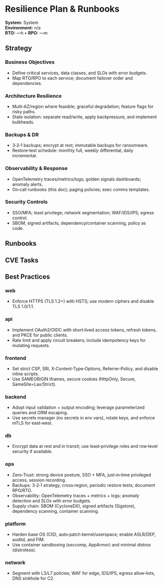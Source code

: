 # Resilience Plan & Runbooks

**System:** System  
**Environment:** n/a  
**RTO:** —h • **RPO:** —m

## Strategy
### Business Objectives
- Define critical services, data classes, and SLOs with error budgets.
- Map RTO/RPO to each service; document failover order and dependencies.

### Architecture Resilience
- Multi‑AZ/region where feasible; graceful degradation; feature flags for risky paths.
- State isolation: separate read/write, apply backpressure, and implement bulkheads.

### Backups & DR
- 3‑2‑1 backups; encrypt at rest; immutable backups for ransomware.
- Restore‑test schedule: monthly full, weekly differential, daily incremental.

### Observability & Response
- OpenTelemetry traces/metrics/logs; golden signals dashboards; anomaly alerts.
- On‑call runbooks (this doc); paging policies; exec comms templates.

### Security Controls
- SSO/MFA; least privilege; network segmentation; WAF/IDS/IPS; egress control.
- SBOM, signed artifacts, dependency/container scanning, policy as code.

## Runbooks
## CVE Tasks
## Best Practices
### web
- Enforce HTTPS (TLS 1.2+) with HSTS; use modern ciphers and disable TLS 1.0/1.1.
### api
- Implement OAuth2/OIDC with short‑lived access tokens, refresh tokens, and PKCE for public clients.
- Rate limit and apply circuit breakers; include idempotency keys for mutating requests.
### frontend
- Set strict CSP, SRI, X‑Content‑Type‑Options, Referrer‑Policy, and disable inline scripts.
- Use SAMEORIGIN iframes, secure cookies (HttpOnly, Secure, SameSite=Lax/Strict).
### backend
- Adopt input validation + output encoding; leverage parameterized queries and ORM escaping.
- Use secrets manager (no secrets in env vars), rotate keys, and enforce mTLS for east‑west.
### db
- Encrypt data at rest and in transit; use least‑privilege roles and row‑level security if available.
### ops
- Zero‑Trust: strong device posture, SSO + MFA, just‑in‑time privileged access, session recording.
- Backups: 3‑2‑1 strategy, cross‑region, periodic restore tests; document RPO/RTO.
- Observability: OpenTelemetry traces + metrics + logs; anomaly detection and SLOs with error budgets.
- Supply chain: SBOM (CycloneDX), signed artifacts (Sigstore), dependency scanning, container scanning.
### platform
- Harden base OS (CIS), auto‑patch kernel/userspace; enable ASLR/DEP, auditd, and FIM.
- Use container sandboxing (seccomp, AppArmor) and minimal distros (distroless).
### network
- Segment with L3/L7 policies; WAF for edge, IDS/IPS, egress allow‑lists, DNS sinkhole for C2.